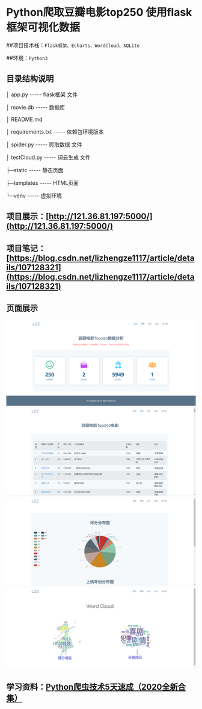# Python爬取豆瓣电影top250 使用flask框架可视化数据

##项目技术栈：`Flask框架、Echarts、WordCloud、SQLite`

##环境：`Python3`

## 目录结构说明




│  app.py				----- flask框架 文件

│  movie.db				----- 数据库

│  README.md

│  requirements.txt		----- 依赖包环境版本

│  spider.py			----- 爬取数据 文件

│  testCloud.py			----- 词云生成 文件

├─static				----- 静态页面

├─templates				----- HTML页面

└─venv					----- 虚拟环境

## 项目展示：[http://121.36.81.197:5000/](http://121.36.81.197:5000/)

## 项目笔记：[https://blog.csdn.net/lizhengze1117/article/details/107128321](https://blog.csdn.net/lizhengze1117/article/details/107128321)

## 页面展示
![index](./static/assets/img/page/index.png)
![movie](./static/assets/img/page/movie.png)
![score](./static/assets/img/page/score.png)
![wordcloud](./static/assets/img/page/wordcloud.png)


## 学习资料：[Python爬虫技术5天速成（2020全新合集）](https://www.bilibili.com/video/BV12E411A7ZQ)

